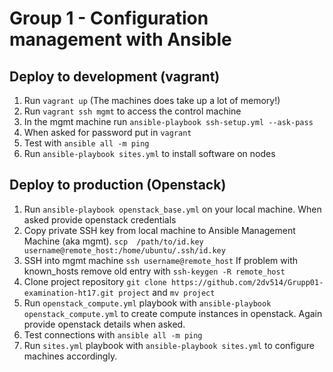 # Group 1 - Configuration management with Ansible

## Deploy to development (vagrant)
1. Run `vagrant up` (The machines does take up a lot of memory!)
1. Run `vagrant ssh mgmt` to access the control machine
1. In the mgmt machine run `ansible-playbook ssh-setup.yml --ask-pass`
1. When asked for password put in `vagrant`
1. Test with `ansible all -m ping`
1. Run `ansible-playbook sites.yml` to install software on nodes

## Deploy to production (Openstack)
1. Run `ansible-playbook openstack_base.yml` on your local machine. When asked provide openstack credentials
1. Copy private SSH key from local machine to Ansible Management Machine (aka mgmt). `scp  /path/to/id.key  username@remote_host:/home/ubuntu/.ssh/id.key`
1. SSH into mgmt machine `ssh username@remote_host` If problem with known_hosts remove old entry with `ssh-keygen -R remote_host`
1. Clone project repository `git clone https://github.com/2dv514/Grupp01-examination-ht17.git project` and `mv project`
1. Run `openstack_compute.yml` playbook with `ansible-playbook openstack_compute.yml` to create compute instances in openstack. Again provide openstack details when asked.
1. Test connections with `ansible all -m ping`
1. Run `sites.yml` playbook with `ansible-playbook sites.yml` to configure machines accordingly.
